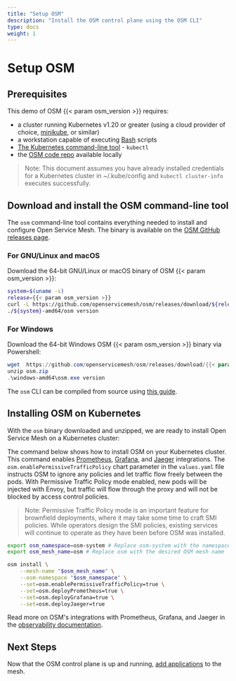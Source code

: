 ```yaml
---
title: "Setup OSM"
description: "Install the OSM control plane using the OSM CLI"
type: docs
weight: 1
---
```


# Setup OSM

## Prerequisites
This demo of OSM {{< param osm_version >}} requires:
  - a cluster running Kubernetes v1.20 or greater (using a cloud provider of choice, [minikube](https://minikube.sigs.k8s.io/docs/start/), or similar)
  - a workstation capable of executing [Bash](https://en.wikipedia.org/wiki/Bash_(Unix_shell)) scripts
  - [The Kubernetes command-line tool](https://kubernetes.io/docs/tasks/tools/#kubectl) - `kubectl`
  - the [OSM code repo](https://github.com/openservicemesh/osm/) available locally

> Note: This document assumes you have already installed credentials for a Kubernetes cluster in ~/.kube/config and `kubectl cluster-info` executes successfully.



## Download and install the OSM command-line tool

The `osm` command-line tool contains everything needed to install and configure Open Service Mesh.
The binary is available on the [OSM GitHub releases page](https://github.com/openservicemesh/osm/releases/).

### For GNU/Linux and macOS

Download the 64-bit GNU/Linux or macOS binary of OSM {{< param osm_version >}}:
```bash
system=$(uname -s)
release={{< param osm_version >}}
curl -L https://github.com/openservicemesh/osm/releases/download/${release}/osm-${release}-${system}-amd64.tar.gz | tar -vxzf -
./${system}-amd64/osm version
```

### For Windows

Download the 64-bit Windows OSM {{< param osm_version >}} binary via Powershell:
```powershell
wget  https://github.com/openservicemesh/osm/releases/download/{{< param osm_version >}}/osm-{{< param osm_version >}}-windows-amd64.zip -o osm.zip
unzip osm.zip
.\windows-amd64\osm.exe version
```

The `osm` CLI can be compiled from source using [this guide](/docs/guides/cli).



## Installing OSM on Kubernetes

With the `osm` binary downloaded and unzipped, we are ready to install Open Service Mesh on a Kubernetes cluster:

The command below shows how to install OSM on your Kubernetes cluster.
This command enables
[Prometheus](https://github.com/prometheus/prometheus),
[Grafana](https://github.com/grafana/grafana), and
[Jaeger](https://github.com/jaegertracing/jaeger) integrations.
The `osm.enablePermissiveTrafficPolicy` chart parameter in the `values.yaml` file instructs OSM to ignore any policies and
let traffic flow freely between the pods. With Permissive Traffic Policy mode enabled, new pods
will be injected with Envoy, but traffic will flow through the proxy and will not be blocked by access control policies.

> Note: Permissive Traffic Policy mode is an important feature for brownfield deployments, where it may take some time to craft SMI policies. While operators design the SMI policies, existing services will continue to operate as they have been before OSM was installed.

```bash
export osm_namespace=osm-system # Replace osm-system with the namespace where OSM will be installed
export osm_mesh_name=osm # Replace osm with the desired OSM mesh name

osm install \
    --mesh-name "$osm_mesh_name" \
    --osm-namespace "$osm_namespace" \
    --set=osm.enablePermissiveTrafficPolicy=true \
    --set=osm.deployPrometheus=true \
    --set=osm.deployGrafana=true \
    --set=osm.deployJaeger=true
```

Read more on OSM's integrations with Prometheus, Grafana, and Jaeger in the [observability documentation](/docs/guides/observability/).

## Next Steps

Now that the OSM control plane is up and running, [add applications](/docs/getting_started/install_apps/) to the mesh.